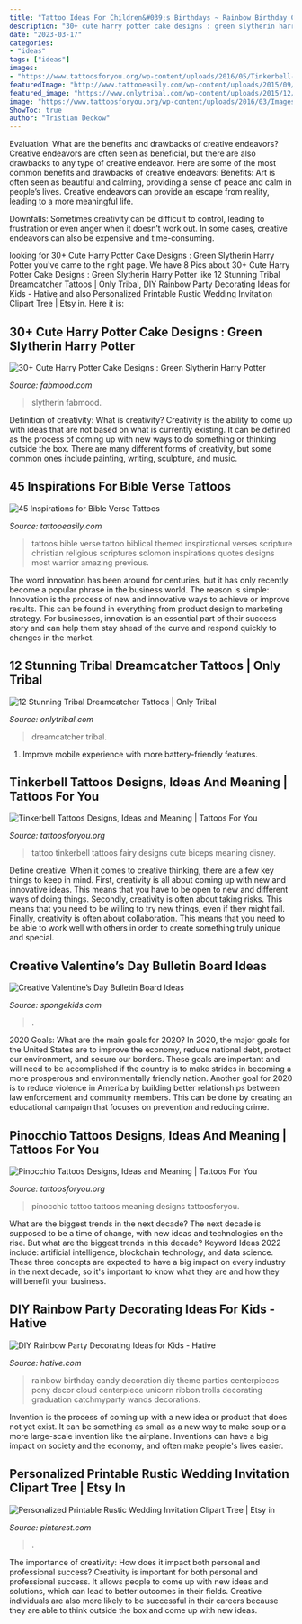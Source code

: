 ```yaml
---
title: "Tattoo Ideas For Children&#039;s Birthdays ~ Rainbow Birthday Candy Decoration Diy Theme Parties Centerpieces Pony Decor Cloud Centerpiece Unicorn Ribbon Trolls Decorating Graduation Catchmyparty Wands Decorations"
description: "30+ cute harry potter cake designs : green slytherin harry potter"
date: "2023-03-17"
categories:
- "ideas"
tags: ["ideas"]
images:
- "https://www.tattoosforyou.org/wp-content/uploads/2016/05/Tinkerbell-Tattoo-Designs-for-Women.jpg"
featuredImage: "http://www.tattooeasily.com/wp-content/uploads/2015/09/2.jpg"
featured_image: "https://www.onlytribal.com/wp-content/uploads/2015/12/Dreamcatcher-Tattoos-on-Ribs.jpg"
image: "https://www.tattoosforyou.org/wp-content/uploads/2016/03/Images-of-Pinocchio-Tattoo.jpg"
ShowToc: true
author: "Tristian Deckow"
---
```



Evaluation: What are the benefits and drawbacks of creative endeavors?
Creative endeavors are often seen as beneficial, but there are also drawbacks to any type of creative endeavor. Here are some of the most common benefits and drawbacks of creative endeavors: 
Benefits: Art is often seen as beautiful and calming, providing a sense of peace and calm in people’s lives. Creative endeavors can provide an escape from reality, leading to a more meaningful life.

Downfalls: Sometimes creativity can be difficult to control, leading to frustration or even anger when it doesn’t work out. In some cases, creative endeavors can also be expensive and time-consuming.

	

		
looking for 30+ Cute Harry Potter Cake Designs : Green Slytherin Harry Potter you've came to the right page. We have 8 Pics about 30+ Cute Harry Potter Cake Designs : Green Slytherin Harry Potter like 12 Stunning Tribal Dreamcatcher Tattoos | Only Tribal, DIY Rainbow Party Decorating Ideas for Kids - Hative and also Personalized Printable Rustic Wedding Invitation Clipart Tree | Etsy in. Here it is:
		
    
## 30+ Cute Harry Potter Cake Designs : Green Slytherin Harry Potter

<img loading=lazy src="https://www.fabmood.com/inspiration/wp-content/uploads/2021/08/harry-potter-cake-14-370x584.jpg" onerror="this.onerror=null;this.src='https://tse4.mm.bing.net/th?id=OIP.cgMhKsewEL8vw1Pf-D4IKgAAAA&amp;pid=15.1';" alt="30+ Cute Harry Potter Cake Designs : Green Slytherin Harry Potter">

_Source: fabmood.com_

>slytherin fabmood. 

	

Definition of creativity: What is creativity?
Creativity is the ability to come up with ideas that are not based on what is currently existing. It can be defined as the process of coming up with new ways to do something or thinking outside the box. There are many different forms of creativity, but some common ones include painting, writing, sculpture, and music.

    
## 45 Inspirations For Bible Verse Tattoos

<img loading=lazy src="http://www.tattooeasily.com/wp-content/uploads/2015/09/2.jpg" onerror="this.onerror=null;this.src='https://tse2.mm.bing.net/th?id=OIP.KPhJmo-gRfFwzSG9R4rhwAHaJ4&amp;pid=15.1';" alt="45 Inspirations for Bible Verse Tattoos">

_Source: tattooeasily.com_

>tattoos bible verse tattoo biblical themed inspirational verses scripture christian religious scriptures solomon inspirations quotes designs most warrior amazing previous. 

	

The word innovation has been around for centuries, but it has only recently become a popular phrase in the business world. The reason is simple: Innovation is the process of new and innovative ways to achieve or improve results. This can be found in everything from product design to marketing strategy. For businesses, innovation is an essential part of their success story and can help them stay ahead of the curve and respond quickly to changes in the market.

    
## 12 Stunning Tribal Dreamcatcher Tattoos | Only Tribal

<img loading=lazy src="https://www.onlytribal.com/wp-content/uploads/2015/12/Dreamcatcher-Tattoos-on-Ribs.jpg" onerror="this.onerror=null;this.src='https://tse3.mm.bing.net/th?id=OIP.WteEecbpAIlTW0P_x0GRHgHaKL&amp;pid=15.1';" alt="12 Stunning Tribal Dreamcatcher Tattoos | Only Tribal">

_Source: onlytribal.com_

>dreamcatcher tribal. 

	

1. Improve mobile experience with more battery-friendly features.

    
## Tinkerbell Tattoos Designs, Ideas And Meaning | Tattoos For You

<img loading=lazy src="https://www.tattoosforyou.org/wp-content/uploads/2016/05/Tinkerbell-Tattoo-Designs-for-Women.jpg" onerror="this.onerror=null;this.src='https://tse1.mm.bing.net/th?id=OIP.f5WJwJiwAs1v4Ig-mosTawAAAA&amp;pid=15.1';" alt="Tinkerbell Tattoos Designs, Ideas and Meaning | Tattoos For You">

_Source: tattoosforyou.org_

>tattoo tinkerbell tattoos fairy designs cute biceps meaning disney. 

	

Define creative.
When it comes to creative thinking, there are a few key things to keep in mind. First, creativity is all about coming up with new and innovative ideas. This means that you have to be open to new and different ways of doing things. Secondly, creativity is often about taking risks. This means that you need to be willing to try new things, even if they might fail. Finally, creativity is often about collaboration. This means that you need to be able to work well with others in order to create something truly unique and special.

    
## Creative Valentine’s Day Bulletin Board Ideas

<img loading=lazy src="https://spongekids.com/wp-content/uploads/2015/09/1-valentines-day-bulletin-board.jpg" onerror="this.onerror=null;this.src='https://tse4.mm.bing.net/th?id=OIP.U8XCx14UHyA1xnjhkQGPMgHaOR&amp;pid=15.1';" alt="Creative Valentine’s Day Bulletin Board Ideas">

_Source: spongekids.com_

>. 

	

2020 Goals: What are the main goals for 2020?
In 2020, the major goals for the United States are to improve the economy, reduce national debt, protect our environment, and secure our borders. These goals are important and will need to be accomplished if the country is to make strides in becoming a more prosperous and environmentally friendly nation. Another goal for 2020 is to reduce violence in America by building better relationships between law enforcement and community members. This can be done by creating an educational campaign that focuses on prevention and reducing crime.

    
## Pinocchio Tattoos Designs, Ideas And Meaning | Tattoos For You

<img loading=lazy src="https://www.tattoosforyou.org/wp-content/uploads/2016/03/Images-of-Pinocchio-Tattoo.jpg" onerror="this.onerror=null;this.src='https://tse1.mm.bing.net/th?id=OIP.j2nE8KktSuK14q9e4vxNmwHaNJ&amp;pid=15.1';" alt="Pinocchio Tattoos Designs, Ideas and Meaning | Tattoos For You">

_Source: tattoosforyou.org_

>pinocchio tattoo tattoos meaning designs tattoosforyou. 

	

What are the biggest trends in the next decade?
The next decade is supposed to be a time of change, with new ideas and technologies on the rise. But what are the biggest trends in this decade? Keyword Ideas 2022 include: artificial intelligence, blockchain technology, and data science. These three concepts are expected to have a big impact on every industry in the next decade, so it's important to know what they are and how they will benefit your business.

    
## DIY Rainbow Party Decorating Ideas For Kids - Hative

<img loading=lazy src="https://hative.com/wp-content/uploads/2014/11/diy-rainbow-party-decorating-ideas/4-candy-decoration.jpg" onerror="this.onerror=null;this.src='https://tse2.mm.bing.net/th?id=OIP.GfTxgQhCKywEmuWykiSTCAHaLG&amp;pid=15.1';" alt="DIY Rainbow Party Decorating Ideas for Kids - Hative">

_Source: hative.com_

>rainbow birthday candy decoration diy theme parties centerpieces pony decor cloud centerpiece unicorn ribbon trolls decorating graduation catchmyparty wands decorations. 

	

Invention is the process of coming up with a new idea or product that does not yet exist. It can be something as small as a new way to make soup or a more large-scale invention like the airplane. Inventions can have a big impact on society and the economy, and often make people's lives easier.

    
## Personalized Printable Rustic Wedding Invitation Clipart Tree | Etsy In

<img loading=lazy src="https://i.pinimg.com/736x/1b/98/cd/1b98cd27096553bc03b37e089361764a.jpg" onerror="this.onerror=null;this.src='https://tse3.mm.bing.net/th?id=OIP.21J4QXu9cyf__21f6ZbKTwHaK6&amp;pid=15.1';" alt="Personalized Printable Rustic Wedding Invitation Clipart Tree | Etsy in">

_Source: pinterest.com_

>. 

	

The importance of creativity: How does it impact both personal and professional success?
Creativity is important for both personal and professional success. It allows people to come up with new ideas and solutions, which can lead to better outcomes in their fields. Creative individuals are also more likely to be successful in their careers because they are able to think outside the box and come up with new ideas.

